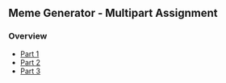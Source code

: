
## Meme Generator - Multipart Assignment

### Overview

- [Part 1](./part_01.md)
- [Part 2](./part_02.md)
- [Part 3](./part_03.md)

